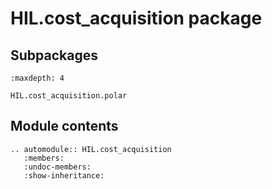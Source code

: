 # HIL.cost_acquisition package

## Subpackages

```{toctree}
:maxdepth: 4

HIL.cost_acquisition.polar
```

## Module contents

```{eval-rst}
.. automodule:: HIL.cost_acquisition
   :members:
   :undoc-members:
   :show-inheritance:
```
